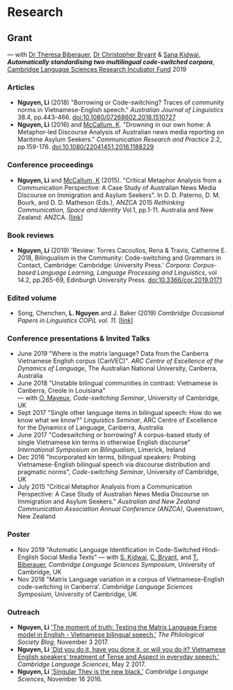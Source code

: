 # Research
## Grant
— with [Dr Theresa Biberauer](https://www.mml.cam.ac.uk/dr-theresa-biberauer),  [Dr Christopher Bryant](https://www.cl.cam.ac.uk/~cjb255/) & [Sana Kidwai](http://www.ling.cam.ac.uk/copil/Current_Editors.html), **_Automatically standardising two multilingual code-switched corpora_**, [Cambridge Language Sciences Research Incubator Fund](https://www.languagesciences.cam.ac.uk/funding/language-sciences-research-incubator-fund) 2019

### Articles

+ **Nguyen, Li** (2018) "Borrowing or Code-switching? Traces of community norms in Vietnamese-English speech." *Australian Journal of Linguistics* 38.4, pp.443-466. [doi:10.1080/07268602.2018.1510727](https://www.tandfonline.com/doi/abs/10.1080/07268602.2018.1510727) 
+ **Nguyen, Li** (2016) and [McCallum, K](https://www.canberra.edu.au/about-uc/faculties/arts-design/courses/communications-staff/media-and-public-affairs/mccallum-kerry). "Drowning in our own home: A Metaphor-led Discourse Analysis of Australian news media reporting on Maritime Asylum Seekers." *Communication Research and Practice* 2.2, pp.159-176. [doi:10.1080/22041451.2016.1188229](https://www.tandfonline.com/doi/abs/10.1080/22041451.2016.1188229)

### Conference proceedings
+ **Nguyen, Li** and [McCallum, K](https://www.canberra.edu.au/about-uc/faculties/arts-design/courses/communications-staff/media-and-public-affairs/mccallum-kerry) (2015). "Critical Metaphor Analysis from a Communication Perspective: A Case Study of Australian News Media Discourse on Immigration and Asylum Seekers". In D. D. Paterno, D. M. Bourk, and D. D. Matheson (Eds.), ANZCA 2015 *Rethinking Communication, Space and Identity* Vol.1, pp.1-11. Australia and New Zealand: ANZCA. [[link](https://www.anzca.net/documents/2015-conf-papers/853-anzca15-nguyen-mccallum/file.html)]

### Book reviews
+ **Nguyen, Li** (2019) 'Review:  Torres Cacoullos, Rena & Travis, Catherine E. 2018, Bilingualism in the Community: Code-switching and Grammars in Contact, Cambridge: Cambridge: University Press.' *Corpora: Corpus-based Language Learning, Language Processing and Linguistics*, vol 14.2, pp.265-69, Edinburgh University Press. [doi:10.3366/cor.2019.0171](https://www.euppublishing.com/doi/full/10.3366/cor.2019.0171)

### Edited volume 

+ Song, Chenchen, **L. Nguyen** and J. Baker (2019) *Cambridge Occasional Papers in Linguistics COPiL vol. 11.* [[link](http://www.ling.cam.ac.uk/COPIL/archive.html)]

### Conference presentations & Invited Talks

+ June 2019 "Where is the matrix language? Data from the Canberra Vietnamese English corpus (CanVEC)". *ARC Centre of Excellence of the Dynamics of Language*, The Australian National University, Canberra, Australia
+ June 2018 "Unstable bilingual communities in contrast: Vietnamese in Canberra, Creole in Louisiana"  
— with [O. Mayeux](http://people.ds.cam.ac.uk/ofm23/about.html), *Code-switching Seminar*, University of Cambridge, UK
+ Sept 2017 "Single other language items in bilingual speech: How do we know what we know?"
*Linguistics Seminar*, ARC Centre of Excellence for the Dynamics of Language, Canberra, Australia
+ June 2017 "Codeswitching or borrowing? A corpus-based study of single Vietnamese kin terms in otherwise English discourse" 
*International Symposium on Bilingualism*, Limerick, Ireland
+ Dec 2016 "Incorporated kin terms, bilingual speakers: Probing Vietnamese-English bilingual speech via discourse distribution and
pragmatic norms", *Code-switching Seminar*, University of Cambridge, UK
+ July 2015 "Critical Metaphor Analysis from a Communication Perspective: A Case Study of Australian News Media Discourse on Immigration and Asylum Seekers." 
*Australian and New Zealand Communication Association Annual Conference (ANZCA)*, Queenstown, New Zealand

### Poster
+ Nov 2019 "Automatic Language Identification in Code-Switched Hindi-English Social Media Texts"
— with [S. Kidwai](http://www.ling.cam.ac.uk/copil/Current_Editors.html), [C. Bryant](https://www.cl.cam.ac.uk/~cjb255/), and [T. Biberauer](https://www.mmll.cam.ac.uk/dr-theresa-biberauer), *Cambridge Language Sciences Symposium*, University of Cambridge, UK
+ Nov 2018 "Matrix Language variation in a corpus of Vietnamese-English code-switching in Canberra’. *Cambridge Language Sciences Symposium*, University of Cambridge, UK

### Outreach
 
+ **Nguyen, Li** ['The moment of truth: Testing the Matrix Language Frame model in English - Vietnamese bilingual speech.'](https://blog.philsoc.org.uk/2017/11/03/english-vietnamese-bilingualism/) *The Philological Society Blog*, November 3 2017. 
+ **Nguyen, Li** ['Did you do it, have you done it, or will you do it? Vietnamese English speakers’ treatment of Tense and Aspect in everyday speech.'](http://www.icge.co.uk/languagesciencesblog/?p=1498) *Cambridge Language Sciences*, May 2 2017.
+ **Nguyen, Li** ['Singular They is the new black.'](http://www.icge.co.uk/languagesciencesblog/?p=1371) *Cambridge Language Sciences*, November 16 2016.
